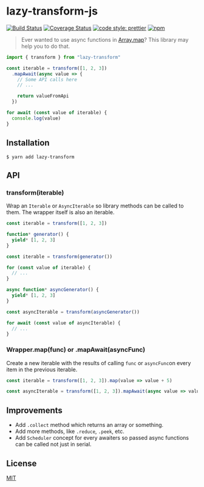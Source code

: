# lazy-transform-js

[![Build Status](https://travis-ci.org/nieltg/lazy-transform-js.svg?branch=master)](https://travis-ci.org/nieltg/lazy-transform-js)
[![Coverage Status](https://coveralls.io/repos/github/nieltg/lazy-transform-js/badge.svg?branch=master)](https://coveralls.io/github/nieltg/lazy-transform-js?branch=master)
[![code style: prettier](https://img.shields.io/badge/code_style-prettier-ff69b4.svg)](https://github.com/prettier/prettier)
[![npm](https://img.shields.io/npm/v/lazy-transform/latest.svg)](https://www.npmjs.com/package/lazy-transform)

> Ever wanted to use async functions in [Array.map](https://developer.mozilla.org/en-US/docs/Web/JavaScript/Reference/Global_Objects/Array/map)? This library may help you to do that.

```ts
import { transform } from "lazy-transform"

const iterable = transform([1, 2, 3])
  .mapAwait(async value => {
    // Some API calls here
    // ...

    return valueFromApi
  })

for await (const value of iterable) {
  console.log(value)
}
```

## Installation

```
$ yarn add lazy-transform
```

## API

### transform(iterable)

Wrap an `Iterable` or `AsyncIterable` so library methods can be called to them. The wrapper itself is also an iterable.

```ts
const iterable = transform([1, 2, 3])
```
```ts
function* generator() {
  yield* [1, 2, 3]
}

const iterable = transform(generator())

for (const value of iterable) {
  // ...
}
```
```ts
async function* asyncGenerator() {
  yield* [1, 2, 3]
}

const asyncIterable = transform(asyncGenerator())

for await (const value of asyncIterable) {
  // ...
}
```

### Wrapper.map(func) or .mapAwait(asyncFunc)

Create a new iterable with the results of calling `func` or `asyncFunc`on every item in the previous iterable.

```ts
const iterable = transform([1, 2, 3]).map(value => value + 5)
```
```ts
const asyncIterable = transform([1, 2, 3]).mapAwait(async value => value + 5)
```

## Improvements

- Add `.collect` method which returns an array or something.
- Add more methods, like `.reduce`, `.peek`, etc.
- Add `Scheduler` concept for every awaiters so passed async functions can be called not just in serial.

## License

[MIT](LICENSE)
